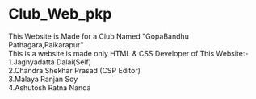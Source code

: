# Club_Web_pkp
This Website is Made for a Club Named "GopaBandhu Pathagara,Paikarapur"<br>
This is a website is made only HTML & CSS
Developer of This Website:-<br>
1.Jagnyadatta Dalai(Self)<br>
2.Chandra Shekhar Prasad (CSP Editor)<br>
3.Malaya Ranjan Soy<br>
4.Ashutosh Ratna Nanda


